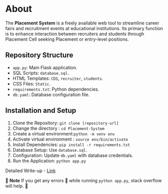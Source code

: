# About 

The **Placement System** is a freely available web tool to streamline career fairs and recruitment events at educational institutions. Its primary function is to enhance interaction between recruiters and students through Placement Cell seeking Placement or entry-level positions.

## Repository Structure
- `app.py`: Main Flask application.
- SQL Scripts: `database.sql`.
- HTML Templates: `CDS`, `recruiter`, `students`.
- CSS Files: `Static`.
- `requirements.txt`: Python dependencies.
- `db.yaml`: Database configuration file.

## Installation and Setup
1. Clone the Repository: `git clone [repository-url]`
2. Change the directory : `cd Placement-System`
3. Create a virtual environment:`python -m venv env`
4. Activate virtual environment : `source env/bin/activate`
5. Install Dependencies: `pip install -r requirements.txt`
6. Database Setup: Use `database.sql`.
7. Configuration: Update `db.yaml` with database credentials.
8. Run the Application: `python app.py`

Detailed Write-up - [Link](https://github.com/adityadeshmukh369/Placement-System/blob/main/Write_Up.pdf)


:pushpin: **Note** If you get any errors :face_with_thermometer: while running `python app.py`, stack overflow will help. :slightly_smiling_face:


